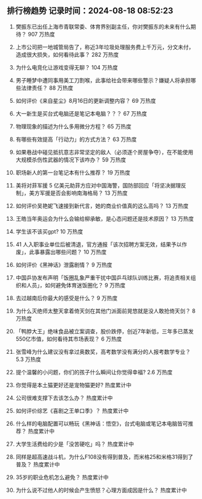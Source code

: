 
## 排行榜趋势 记录时间：2024-08-18 08:52:23
  
  1. 樊振东已出任上海市青联常委、体育界别副主任，你对樊振东的未来有什么期待？ 907 万热度
    
  2. 上市公司把一地城管局告了，称近3年垃圾处理服务费上千万元，分文未付，造成很大损失，如何看待此事？ 282 万热度
    
  3. 为什么电竞化让游戏变得无聊？ 104 万热度
    
  4. 男子睡梦中遭同事用美工刀割喉，此事给社会带来哪些警示？嫌疑人将承担哪些法律责任？ 88 万热度
    
  5. 如何评价《来自星尘》8月16日的更新调整内容？ 69 万热度
    
  6. 大一新生是买台式电脑还是笔记本电脑？？？ 67 万热度
    
  7. 物理现象的描述为什么多用微分方程？ 65 万热度
    
  8. 有哪些有效提高「行动力」的方式方法？ 63 万热度
    
  9. 如果巷战中碰见抵抗意志非常坚定的敌人（必须逐个房屋争夺），在不能使用大规模杀伤性武器的情况下该咋办？ 59 万热度
    
  10. 职场新人的第一台笔记本有什么推荐？ 19 万热度
    
  11. 美将对菲军援 5 亿美元助菲方应对中国海警，国防部回应「将坚决据理反制」，美方军援是否会影响南海格局？ 13 万热度
    
  12. 如何评价吴艳妮飞速接到新代言，她的商业价值真的这么高吗？ 13 万热度
    
  13. 王皓当年奥运会为什么会输给柳承敏，是心态问题还是技术原因？ 13 万热度
    
  14. 学生该不该买gpt? 10 万热度
    
  15. 41 人入职事业单位后被清退，官方通报「该次招聘方案无效，结果予以作废」，此事暴露出哪些问题？ 10 万热度
    
  16. 如何评价《黑神话》泄露剧情？ 9 万热度
    
  17. 中国乒协发布声明「饭圈乱象严重干扰中国乒乓球队训练比赛，将追责相关组织和人员」，如何避免体育迷饭圈化？ 9 万热度
    
  18. 去过越南后你最大的感受是什么？ 9 万热度
    
  19. 为什么灭绝师太整天拿着倚天剑在其他门派面前晃悠就是没人敢抢倚天剑？ 8 万热度
    
  20. 「鸭脖大王」绝味食品被立案调查，股价跌停，创近7年新低，三年多已蒸发550亿市值，如何看待其市场表现？ 6 万热度
    
  21. 张雪峰为什么建议没有拿过奥数奖，高考数学没有满分的人报考数学专业？ 5.3 万热度
    
  22. 提个温馨的小问题，你们的孩子什么瞬间让你觉得幸福? 2.6 万热度
    
  23. 你觉得是本土猫更好还是宠物猫更好? 热度累计中
    
  24. 公司很难支撑下去该怎么办？ 热度累计中
    
  25. 如何评价综艺《喜剧之王单口季》？ 热度累计中
    
  26. 什么样的电脑配置可以畅玩《黑神话：悟空》，台式电脑或笔记本电脑皆可推荐？ 热度累计中
    
  27. 大学生活费给的少是「没苦硬吃」吗？ 热度累计中
    
  28. 同样是超高速战斗机，为什么F108没有得到普及，而米格25和米格31得到了普及？ 热度累计中
    
  29. 35岁的职业危机怎么避免？ 热度累计中
    
  30. 为什么说不过他人的时候会产生愤怒？心理方面成因是什么？ 热度累计中
    
